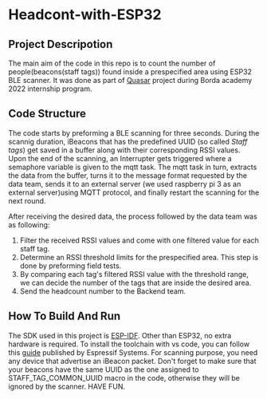 # Headcont-with-ESP32


## Project Descripotion
The main aim of the code in this repo is to count the number of people(beacons(staff tags)) found inside a prespecified area using ESP32 BLE scanner. It was done as part of [Quasar](https://sites.google.com/view/bordaquasar/home?authuser=0) project during Borda academy 2022 internship program.

## Code Structure
 The code starts by preforming a BLE scanning for three seconds. During the scannig duration, iBeacons that has the predefined UUID (so called *Staff tags*) get saved in a buffer along with their corresponding RSSI values. Upon the end of the scanning, an Interrupter gets triggered where a semaphore variable is given to the mqtt task. The mqtt task in turn, extracts the data from the buffer, turns it to the message format requested by the data team, sends it to an external server (we used raspberry pi 3 as an external server)using MQTT protocol, and finally restart the scanning for the next round.

 After receiving the desired data, the process followed by the data team was as following:
 1. Filter the received RSSI values and come with one filtered value for each staff tag.
 2. Determine an RSSI threshold limits for the prespecified area. This step is done by preforming field tests.
 3. By comparing each tag's filtered RSSI value with the threshold range, we can decide the number of the tags that are inside the desired area.
 4. Send the headcount number to the Backend team.

## How To Build And Run
The SDK used in this project is [ESP-IDF](https://docs.espressif.com/projects/esp-idf/en/latest/esp32/). Other than ESP32, no extra hardware is required. To install the toolchain with vs code, you can follow this [guide](https://www.youtube.com/watch?v=Lc6ausiKvQM) published by Espressif Systems. For scanning purpose, you need any device that advertise an iBeacon packet. Don't forget to make sure that your beacons have the same UUID as the one assigned to STAFF_TAG_COMMON_UUID macro in the code, otherwise they will be ignored by the scanner. HAVE FUN.
 

